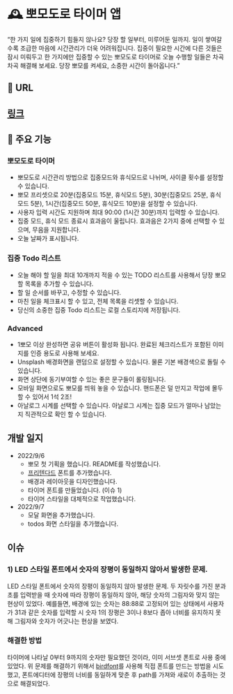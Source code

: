 # 🕰 뽀모도로 타이머 앱 

“한 가지 일에 집중하기 힘들지 않나요? 당장 할 일부터, 미루어둔 일까지. 일이 쌓여갈수록 조급한 마음에 시간관리가 더욱 어려워집니다. 집중이 필요한 시간에 다른 것들은 잠시 미뤄두고 한 가지에만 집중할 수 있는 뽀모도로 타이머로 오늘 수행할 일들은 차곡차곡 해결해 보세요. 당장 뽀모를 켜세요, 소중한 시간이 돌아옵니다.” 

## 📍 URL
[링크](https://rmaomina.github.io/web-ppomo/)
- 
## 🎯 주요 기능 
### 뽀모도로 타이머
- 뽀모도로 시간관리 방법으로 집중모드와 휴식모드로 나뉘며, 사이클 횟수를 설정할 수 있습니다. 
- 뽀모 프리셋으로 20분(집중모드 15분, 휴식모드 5분), 30분(집중모드 25분, 휴식모드 5분), 1시간(집중모드 50분, 휴식모드 10분)을 설정할 수 있습니다. 
- 사용자 입력 시간도 지원하며 최대 90:00 (1시간 30분)까지 입력할 수 있습니다.
- 집중 모드, 휴식 모드 종료시 효과음이 울립니다. 효과음은 2가지 중에 선택할 수 있으며, 무음을 지원합니다. 
- 오늘 날짜가 표시됩니다. 

### 집중 Todo 리스트 
- 오늘 해야 할 일을 최대 10개까지 적을 수 있는 TODO 리스트를 사용해서 당장 뽀모할 목록을 추가할 수 있습니다. 
- 할 일 순서를 바꾸고, 수정할 수 있습니다. 
- 마친 일을 체크표시 할 수 있고, 전체 목록을 리셋할 수 있습니다. 
- 당신의 소중한 집중 Todo 리스트는 로컬 스토리지에 저장됩니다. 

### Advanced
- 1뽀모 이상 완성하면 공유 버튼이 활성화 됩니다. 완료된 체크리스트가 포함된 이미지를 인증 용도로 사용해 보세요.
- Unsplash 배경화면을 랜덤으로 설정할 수 있습니다. 물론 기본 배경색으로 돌릴 수 있습니다. 
- 화면 상단에 동기부여할 수 있는 좋은 문구들이 롤링됩니다.
- 모바일 화면으로도 뽀모를 띄워 놓을 수 있습니다. 핸드폰은 덜 만지고 작업에 몰두할 수 있어서 1석 2조! 
- 아날로그 시계를 선택할 수 있습니다. 아날로그 시계는 집중 모드가 얼마나 남았는지 직관적으로 확인 할 수 있습니다. 

## 개발 일지 

- 2022/9/6
  - 뽀모 첫 기획을 했습니다. README를 작성했습니다. 
  - [프리텐다드](https://github.com/orioncactus/pretendard) 폰트를 추가했습니다.
  - 배경과 레이아웃을 디자인했습니다.
  - 타이머 폰트를 만들었습니다. (이슈 1) 
  - 타이머 스타일을 대체적으로 작업했습니다.
- 2022/9/7
  - 모달 화면을 추가했습니다.
  - todos 화면 스타일을 추가했습니다. 

## 이슈

### 1) LED 스타일 폰트에서 숫자의 장평이 동일하지 않아서 발생한 문제. 

LED 스타일 폰트에서 숫자의 장평이 동일하지 않아 발생한 문제.
두 자릿수를 가진 분과 초를 입력받을 때 숫자에 따라 장평이 동일하지 않아, 해당 숫자의 그림자와 맞지 않는 현상이 있었다. 예를들면, 배경에 있는 숫자는 88:88로 고정되어 있는 상태에서 사용자가 31과 같은 숫자를 입력할 시 숫자 1의 장평은 3이나 8보다 좁아 너비를 유지하지 못해 그림자와 숫자가 어긋나는 현상을 보였다.

### 해결한 방법 

타이머에 나타날 0부터 9까지의 숫자만 필요했던 것이라, 이미 서브셋 폰트로 사용 중에 있었다. 위 문제를 해결하기 위해서 [birdfont](https://birdfont.org/)를 사용해 직접 폰트를 만드는 방법을 시도했고, 폰트에디터에 장평의 너비를 동일하게 맞춘 후 path를 가져와 새로이 추출하는 것으로 해결되었다. 
